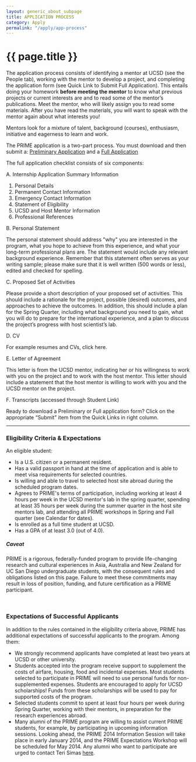 ```yaml
---
layout: generic_about_subpage
title: APPLICATION PROCESS
category: Apply
permalink: "/apply/app-process"
---
```


# {{ page.title }}

The application process consists of identifying a mentor at UCSD (see the People tab), working with the mentor to develop a project, and completing the application form (see Quick Link to Submit Full Application). This entails doing your homework **before meeting the mentor** to know what previous projects or current interests are and to read some of the mentor’s publications. Meet the mentor, who will likely assign you to read some materials. After you have read the materials, you will want to speak with the mentor again about what interests you!

Mentors look for a mixture of talent, background (courses), enthusiasm, initiative and eagerness to learn and work.

The PRIME application is a two-part process. You must download and then submit a: [Preliminary Application](http://prime.ucsd.edu/applications-scholarhips/2015_prime_preliminary_application.docx) and a [Full Application](http://prime.ucsd.edu/applications-scholarhips/2015_prime_final_application.docx)

The full application checklist consists of six components:

A. Internship Application Summary Information

1. Personal Details
2. Permanent Contact Information
3. Emergency Contact Information
4. Statement of Eligibility
5.	UCSD and Host Mentor Information
6. Professional References

B. Personal Statement

The personal statement should address "why" you are interested in the program, what you hope to achieve from this experience, and what your long-term professional plans are. The statement would include any relevant background experience. Remember that this statement often serves as your writing sample; please make sure that it is well written (500 words or less), edited and checked for spelling.

C. Proposed Set of Activities

Please provide a short description of your proposed set of activities. This should include a rationale for the project, possible (desired) outcomes, and approaches to achieve the outcomes. In addition, this should include a plan for the Spring Quarter, including what background you need to gain, what you will do to prepare for the international experience, and a plan to discuss the project’s progress with host scientist’s lab.

D. CV

For example resumes and CVs, click here.

E. Letter of Agreement

This letter is from the UCSD mentor, indicating her or his willingness to work with you on the project and to work with the host mentor. This letter should include a statement that the host mentor is willing to work with you and the UCSD mentor on the project.

F. Transcripts (accessed through Student Link)

Ready to download a Preliminary or Full application form? Click on the appropriate “Submit” item from the Quick Links in right column.

---

### Eligibility Criteria & Expectations

An eligible student:
* Is a U.S. citizen or a permanent resident.
* Has a valid passport in hand at the time of application and is able to meet visa requirements for selected countries.
* Is willing and able to travel to selected host site abroad during the scheduled program dates.
* Agrees to PRIME's terms of participation, including working at least 4 hours per week in the UCSD mentor's lab in the spring quarter, spending at least 35 hours per week during the summer quarter in the host site mentors lab, and attending all PRIME workshops in Spring and Fall quarter (see Calendar for dates).
* Is enrolled as a full time student at UCSD.
* Has a GPA of at least 3.0 (out of 4.0).

<div class="card bg-light" markdown="1">
<div class="card-header">
	<h5 class="card-title" markdown="1">Caveat</h5>
</div>

<div class="card-block">
    <p class="card-text" markdown="1">
    PRIME is a rigorous, federally-funded program to provide life-changing research and cultural experiences in Asia, Australia and New Zealand for UC San Diego undergraduate students, with the consequent rules and obligations listed on this page. Failure to meet these commitments may result in loss of position, funding, and future certification as a PRIME participant.</p>
</div>
</div>
<br />

### Expectations of Successful Applicants

In addition to the rules contained in the eligibility criteria above, PRIME has additional expectations of successful applicants to the program. Among them:

* We strongly recommend applicants have completed at least two years at UCSD or other university.
* Students accepted into the program receive support to supplement the costs of airfare, housing, food and incidental expenses. Most students selected to participate in PRIME will need to use personal funds for non-supplemented expenses. Students are encouraged to apply for UCSD scholarships! Funds from these scholarships will be used to pay for supported costs of the program.
* Selected students commit to spent at least four hours per week during Spring Quarter, working with their mentors, in preparation for the research experiences abroad.
* Many alumni of the PRIME program are willing to assist current PRIME students, for example, by participating in upcoming information sessions. Looking ahead, the PRIME 2014 Information Session will take place in early January 2014, and the PRIME Expectations Workshop will be scheduled for May 2014. Any alumni who want to participate are urged to contact Teri Simas [here](mailto:tgraysimas@ucsd.edu).